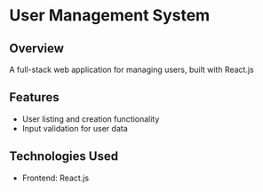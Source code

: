 # User Management System

## Overview

A full-stack web application for managing users, built with React.js

## Features

- User listing and creation functionality
- Input validation for user data

## Technologies Used

- Frontend: React.js
